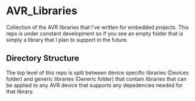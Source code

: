 # AVR_Libraries
Collection of the AVR libraries that I've written for embedded projects. This repo is under constant development so if you see an empty folder that is simply a library that I plan to support in the future.

## Directory Structure

The top level of this repo is split between device specific libraries (Devices folder) and generic libraries (Generic folder) that contain libraries that can be applied to any AVR device that supports any depedencies needed for that library.
